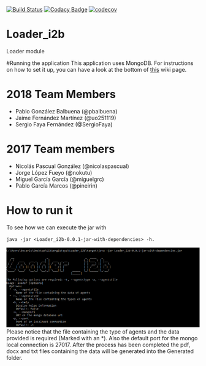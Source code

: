 [![Build Status](https://travis-ci.org/Arquisoft/Loader_i2b.svg?branch=master)](https://travis-ci.org/Arquisoft/Loader_i2b)
[![Codacy Badge](https://api.codacy.com/project/badge/Grade/ce2928319601416ca8a0c543538d6ba4)](https://www.codacy.com/app/jelabra/Loader_i2b?utm_source=github.com&amp;utm_medium=referral&amp;utm_content=Arquisoft/Loader_i2b&amp;utm_campaign=Badge_Grade)
[![codecov](https://codecov.io/gh/Arquisoft/Loader_i2b/branch/master/graph/badge.svg)](https://codecov.io/gh/Arquisoft/Loader_i2b)
# Loader_i2b

Loader module

#Running the application
This application uses MongoDB. For instructions on how to set it up, you can have a look at the bottom of [this](https://github.com/Arquisoft/Loader_i2b/wiki) wiki page.

# 2018 Team Members
* Pablo González Balbuena (@pbalbuena)
* Jaime Fernández Martínez (@uo251119)
* Sergio Faya Fernández (@SergioFaya)

# 2017 Team members
* Nicolás Pascual González (@nicolaspascual)
* Jorge López Fueyo (@nokutu)
* Miguel García García (@miguelgrc)
* Pablo García Marcos (@pineirin)

# How to run it
To see how we can execute the jar with 
```
java -jar <Loader_i2b-0.0.1-jar-with-dependencies> -h.

```
![Image](https://github.com/Arquisoft/Loader_i2b/blob/master/img/help.png)
Please notice that the file containing the type of agents and the data provided is required (Marked with an \*). Also the default port for the mongo local connection is 27017. 
After the process has been completed the pdf, docx and txt files containing the data will be generated into the Generated folder.
